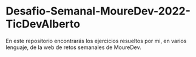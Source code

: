 # Desafio-Semanal-MoureDev-2022-TicDevAlberto
En este repositorio encontrarás los ejercicios resueltos por mi, en varios lenguaje, de la web de retos semanales de MoureDev.
